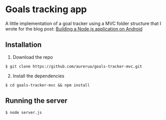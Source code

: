 # Goals tracking app

A little implementation of a goal tracker using a MVC folder structure that I wrote for the blog post: [Building a Node.js application on Android](https://medium.freecodecamp.com/building-a-node-js-application-on-android-part-2-express-and-nedb-ced04caea7bb)

## Installation

1. Download the repo
```
$ git clone https://github.com/aurerua/goals-tracker-mvc.git
```
2. Install the dependencies
```
$ cd goals-tracker-mvc && npm install
```

## Running the server
```
$ node server.js
```
